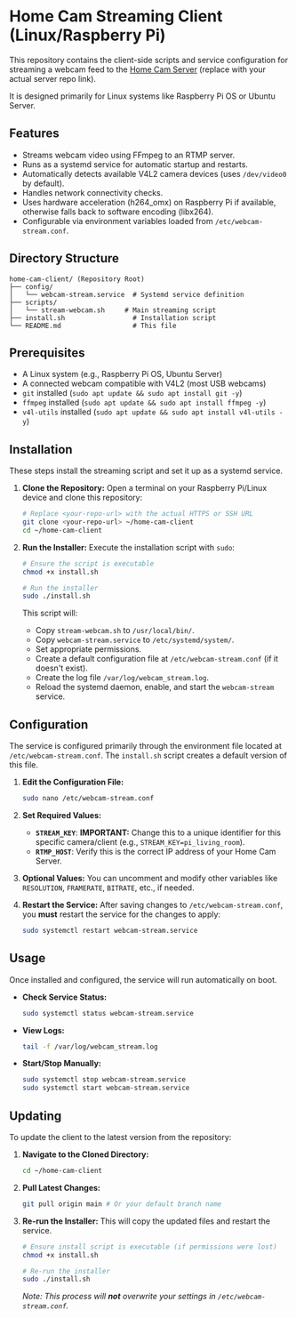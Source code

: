 # Home Cam Streaming Client (Linux/Raspberry Pi)

This repository contains the client-side scripts and service configuration for streaming a webcam feed to the [Home Cam Server](https://github.com/YOUR_USER/home-cam-server) (replace with your actual server repo link).

It is designed primarily for Linux systems like Raspberry Pi OS or Ubuntu Server.

## Features

*   Streams webcam video using FFmpeg to an RTMP server.
*   Runs as a systemd service for automatic startup and restarts.
*   Automatically detects available V4L2 camera devices (uses `/dev/video0` by default).
*   Handles network connectivity checks.
*   Uses hardware acceleration (h264_omx) on Raspberry Pi if available, otherwise falls back to software encoding (libx264).
*   Configurable via environment variables loaded from `/etc/webcam-stream.conf`.

## Directory Structure

```
home-cam-client/ (Repository Root)
├── config/
│   └── webcam-stream.service  # Systemd service definition
├── scripts/
│   └── stream-webcam.sh     # Main streaming script
├── install.sh                 # Installation script
└── README.md                  # This file
```

## Prerequisites

*   A Linux system (e.g., Raspberry Pi OS, Ubuntu Server)
*   A connected webcam compatible with V4L2 (most USB webcams)
*   `git` installed (`sudo apt update && sudo apt install git -y`)
*   `ffmpeg` installed (`sudo apt update && sudo apt install ffmpeg -y`)
*   `v4l-utils` installed (`sudo apt update && sudo apt install v4l-utils -y`)

## Installation

These steps install the streaming script and set it up as a systemd service.

1.  **Clone the Repository:**
    Open a terminal on your Raspberry Pi/Linux device and clone this repository:
    ```bash
    # Replace <your-repo-url> with the actual HTTPS or SSH URL
    git clone <your-repo-url> ~/home-cam-client 
    cd ~/home-cam-client
    ```

2.  **Run the Installer:**
    Execute the installation script with `sudo`:
    ```bash
    # Ensure the script is executable
    chmod +x install.sh
    
    # Run the installer
    sudo ./install.sh
    ```
    This script will:
    *   Copy `stream-webcam.sh` to `/usr/local/bin/`.
    *   Copy `webcam-stream.service` to `/etc/systemd/system/`.
    *   Set appropriate permissions.
    *   Create a default configuration file at `/etc/webcam-stream.conf` (if it doesn't exist).
    *   Create the log file `/var/log/webcam_stream.log`.
    *   Reload the systemd daemon, enable, and start the `webcam-stream` service.

## Configuration

The service is configured primarily through the environment file located at `/etc/webcam-stream.conf`. The `install.sh` script creates a default version of this file.

1.  **Edit the Configuration File:**
    ```bash
    sudo nano /etc/webcam-stream.conf
    ```

2.  **Set Required Values:**
    *   **`STREAM_KEY`**: **IMPORTANT:** Change this to a unique identifier for this specific camera/client (e.g., `STREAM_KEY=pi_living_room`).
    *   **`RTMP_HOST`**: Verify this is the correct IP address of your Home Cam Server.

3.  **Optional Values:**
    You can uncomment and modify other variables like `RESOLUTION`, `FRAMERATE`, `BITRATE`, etc., if needed.

4.  **Restart the Service:**
    After saving changes to `/etc/webcam-stream.conf`, you **must** restart the service for the changes to apply:
    ```bash
    sudo systemctl restart webcam-stream.service
    ```

## Usage

Once installed and configured, the service will run automatically on boot.

*   **Check Service Status:**
    ```bash
    sudo systemctl status webcam-stream.service
    ```
*   **View Logs:**
    ```bash
    tail -f /var/log/webcam_stream.log
    ```
*   **Start/Stop Manually:**
    ```bash
    sudo systemctl stop webcam-stream.service
    sudo systemctl start webcam-stream.service
    ```

## Updating

To update the client to the latest version from the repository:

1.  **Navigate to the Cloned Directory:**
    ```bash
    cd ~/home-cam-client 
    ```
2.  **Pull Latest Changes:**
    ```bash
    git pull origin main # Or your default branch name
    ```
3.  **Re-run the Installer:**
    This will copy the updated files and restart the service.
    ```bash
    # Ensure install script is executable (if permissions were lost)
    chmod +x install.sh 
    
    # Re-run the installer
    sudo ./install.sh
    ```
    *Note: This process will **not** overwrite your settings in `/etc/webcam-stream.conf`.* 